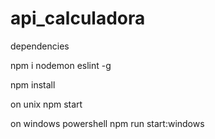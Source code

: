 # api_calculadora

dependencies

npm i nodemon eslint -g

npm install

on unix
npm start

on windows powershell
npm run start:windows
